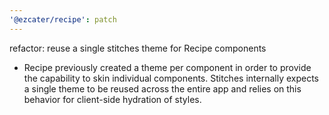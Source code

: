```yaml
---
'@ezcater/recipe': patch
---
```


refactor: reuse a single stitches theme for Recipe components

- Recipe previously created a theme per component in order to provide the capability to skin individual components. Stitches internally expects a single theme to be reused across the entire app and relies on this behavior for client-side hydration of styles.
